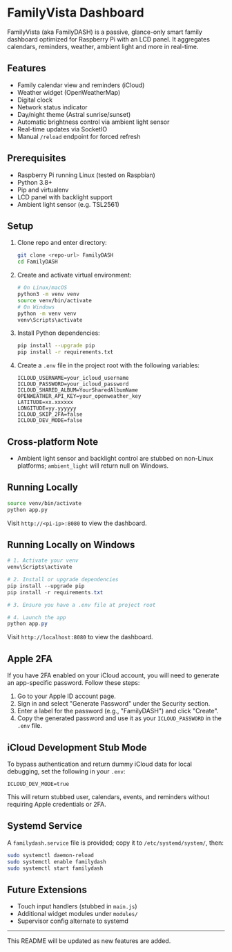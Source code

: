 # FamilyVista Dashboard

FamilyVista (aka FamilyDASH) is a passive, glance-only smart family dashboard optimized for Raspberry Pi with an LCD panel. It aggregates calendars, reminders, weather, ambient light and more in real-time.

## Features
- Family calendar view and reminders (iCloud)
- Weather widget (OpenWeatherMap)
- Digital clock
- Network status indicator
- Day/night theme (Astral sunrise/sunset)
- Automatic brightness control via ambient light sensor
- Real-time updates via SocketIO
- Manual `/reload` endpoint for forced refresh

## Prerequisites
- Raspberry Pi running Linux (tested on Raspbian)
- Python 3.8+
- Pip and virtualenv
- LCD panel with backlight support
- Ambient light sensor (e.g. TSL2561)

## Setup
1. Clone repo and enter directory:
   ```bash
   git clone <repo-url> FamilyDASH
   cd FamilyDASH
   ```
2. Create and activate virtual environment:
   ```bash
   # On Linux/macOS
   python3 -m venv venv
   source venv/bin/activate
   # On Windows
   python -m venv venv
   venv\Scripts\activate
   ```
3. Install Python dependencies:
   ```bash
   pip install --upgrade pip
   pip install -r requirements.txt
   ```
4. Create a `.env` file in the project root with the following variables:
   ```dotenv
   ICLOUD_USERNAME=your_icloud_username
   ICLOUD_PASSWORD=your_icloud_password
   ICLOUD_SHARED_ALBUM=YourSharedAlbumName
   OPENWEATHER_API_KEY=your_openweather_key
   LATITUDE=xx.xxxxxx
   LONGITUDE=yy.yyyyyy
   ICLOUD_SKIP_2FA=false
   ICLOUD_DEV_MODE=false
   ```

## Cross-platform Note
- Ambient light sensor and backlight control are stubbed on non-Linux platforms; `ambient_light` will return null on Windows.

## Running Locally
```bash
source venv/bin/activate
python app.py
``` 
Visit `http://<pi-ip>:8080` to view the dashboard.

## Running Locally on Windows
```powershell
# 1. Activate your venv
venv\Scripts\activate

# 2. Install or upgrade dependencies
pip install --upgrade pip
pip install -r requirements.txt

# 3. Ensure you have a .env file at project root

# 4. Launch the app
python app.py
```
Visit `http://localhost:8080` to view the dashboard.

## Apple 2FA
If you have 2FA enabled on your iCloud account, you will need to generate an app-specific password. Follow these steps:
1. Go to your Apple ID account page.
2. Sign in and select "Generate Password" under the Security section.
3. Enter a label for the password (e.g., "FamilyDASH") and click "Create".
4. Copy the generated password and use it as your `ICLOUD_PASSWORD` in the `.env` file.

## iCloud Development Stub Mode
To bypass authentication and return dummy iCloud data for local debugging, set the following in your `.env`:
```dotenv
ICLOUD_DEV_MODE=true
```
This will return stubbed user, calendars, events, and reminders without requiring Apple credentials or 2FA.

## Systemd Service
A `familydash.service` file is provided; copy it to `/etc/systemd/system/`, then:
```bash
sudo systemctl daemon-reload
sudo systemctl enable familydash
sudo systemctl start familydash
``` 

## Future Extensions
- Touch input handlers (stubbed in `main.js`)
- Additional widget modules under `modules/`
- Supervisor config alternate to systemd

---
This README will be updated as new features are added.